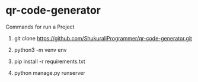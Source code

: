# qr-code-generator

Commands for run a Project

1. git clone https://github.com/ShukuraliProgrammer/qr-code-generator.git

2. python3 -m venv env

3. pip install -r requirements.txt 

4. python manage.py runserver

